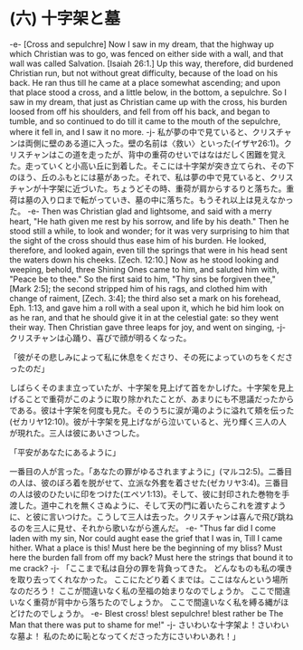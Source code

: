 # (六) 十字架と墓
-e-
[Cross and sepulchre]
Now I saw in my dream, that the highway up which Christian was to go, was fenced on either side with a wall, and that wall was called Salvation. [Isaiah 26:1.] Up this way, therefore, did burdened Christian run, but not without great difficulty, because of the load on his back. He ran thus till he came at a place somewhat ascending; and upon that place stood a cross, and a little below, in the bottom, a sepulchre. So I saw in my dream, that just as Christian came up with the cross, his burden loosed from off his shoulders, and fell from off his back, and began to tumble, and so continued to do till it came to the mouth of the sepulchre, where it fell in, and I saw it no more.
-j-
私が夢の中で見ていると、クリスチャンは両側に壁のある道に入った。壁の名前は〈救い〉といった(イザヤ26:1)。クリスチャンはこの道を走ったが、背中の重荷のせいではなはだしく困難を覚えた。走っていくと小高い丘に到着した。そこには十字架が突き立てられ、その下のほう、丘のふもとには墓があった。それで、私は夢の中で見ていると、クリスチャンが十字架に近づいた。ちょうどその時、重荷が肩からするりと落ちた。重荷は墓の入り口まで転がっていき、墓の中に落ちた。もうそれ以上は見えなかった。
-e-
Then was Christian glad and lightsome, and said with a merry heart, "He hath given me rest by his sorrow, and life by his death." Then he stood still a while, to look and wonder; for it was very surprising to him that the sight of the cross should thus ease him of his burden. He looked, therefore, and looked again, even till the springs that were in his head sent the waters down his cheeks. [Zech. 12:10.] Now as he stood looking and weeping, behold, three Shining Ones came to him, and saluted him with, "Peace be to thee." So the first said to him, "Thy sins be forgiven thee," [Mark 2:5]; the second stripped him of his rags, and clothed him with change of raiment, [Zech. 3:4]; the third also set a mark on his forehead, Eph. 1:13, and gave him a roll with a seal upon it, which he bid him look on as he ran, and that he should give it in at the celestial gate: so they went their way. Then Christian gave three leaps for joy, and went on singing,
-j-
クリスチャンは心踊り、喜びで顔が明るくなった。

「彼がその悲しみによって私に休息をくださり、その死によっていのちをくださったのだ」

しばらくそのまま立っていたが、十字架を見上げて首をかしげた。十字架を見上げることで重荷がこのように取り除かれたことが、あまりにも不思議だったからである。彼は十字架を何度も見た。そのうちに涙が滝のように溢れて頬を伝った(ゼカリヤ12:10)。彼が十字架を見上げながら泣いていると、光り輝く三人の人が現れた。三人は彼にあいさつした。

「平安があなたにあるように」

一番目の人が言った。「あなたの罪がゆるされますように」(マルコ2:5)。二番目の人は、彼のぼろ着を脱がせて、立派な外套を着させた(ゼカリヤ3:4)。三番目の人は彼のひたいに印をつけた(エペソ1:13)。そして、彼に封印された巻物を手渡した。道中これを無くさぬように、そして天の門に着いたらこれを渡すように、と彼に言いつけた。こうして三人は去った。クリスチャンは喜んで飛び跳ねるのを三人に見せ、それから歌いながら進んだ。
-e-
"Thus far did I come laden with my sin,
Nor could aught ease the grief that I was in,
Till I came hither. What a place is this!
Must here be the beginning of my bliss?
Must here the burden fall from off my back?
Must here the strings that bound it to me crack?
-j-
「ここまで私は自分の罪を背負ってきた。
どんなものも私の嘆きを取り去ってくれなかった。
ここにたどり着くまでは。ここはなんという場所なのだろう！
ここが間違いなく私の至福の始まりなのでしょうか。
ここで間違いなく重荷が背中から落ちたのでしょうか。
ここで間違いなく私を縛る縄がほどけたのでしょうか。
-e-
Blest cross! blest sepulchre! blest rather be
The Man that there was put to shame for me!"
-j-
さいわいな十字架よ！さいわいな墓よ！ 私のために恥となってくださった方にさいわいあれ！」
